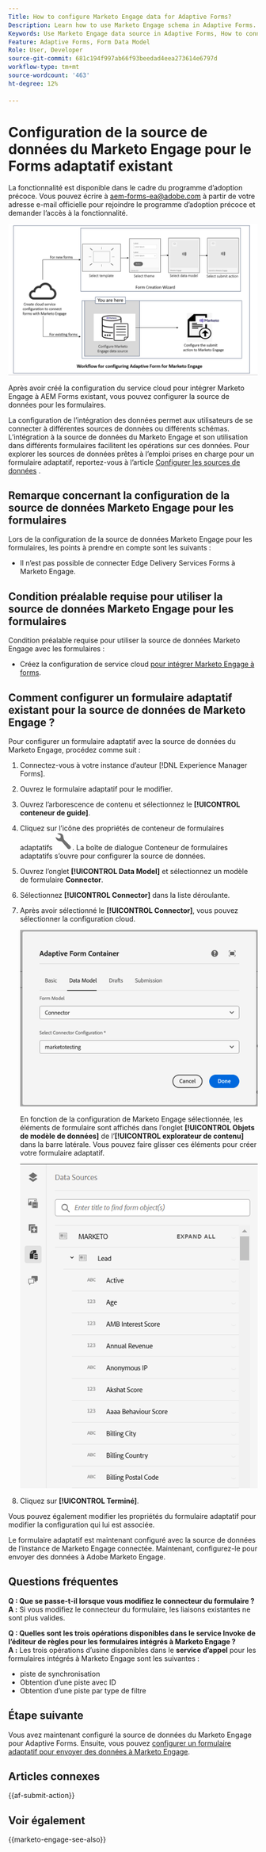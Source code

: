 ```yaml
---
Title: How to configure Marketo Engage data for Adaptive Forms?
Description: Learn how to use Marketo Engage schema in Adaptive Forms.
Keywords: Use Marketo Engage data source in Adaptive Forms, How to connect a Marketo instance data source with form? , Connect a form to Marketo.
Feature: Adaptive Forms, Form Data Model
Role: User, Developer
source-git-commit: 681c194f997ab66f93beedad4eea273614e6797d
workflow-type: tm+mt
source-wordcount: '463'
ht-degree: 12%

---
```



# Configuration de la source de données du Marketo Engage pour le Forms adaptatif existant

<span class="preview"> La fonctionnalité est disponible dans le cadre du programme d’adoption précoce. Vous pouvez écrire à aem-forms-ea@adobe.com à partir de votre adresse e-mail officielle pour rejoindre le programme d’adoption précoce et demander l’accès à la fonctionnalité. </span>

![Workflow](/help/forms/assets/workflow-marketo-2.png)

Après avoir créé la configuration du service cloud pour intégrer Marketo Engage à AEM Forms existant, vous pouvez configurer la source de données pour les formulaires.

La configuration de l’intégration des données permet aux utilisateurs de se connecter à différentes sources de données ou différents schémas. L’intégration à la source de données du Marketo Engage et son utilisation dans différents formulaires facilitent les opérations sur ces données. Pour explorer les sources de données prêtes à l’emploi prises en charge pour un formulaire adaptatif, reportez-vous à l’article [Configurer les sources de données](/help/forms/configure-data-sources.md) .

## Remarque concernant la configuration de la source de données Marketo Engage pour les formulaires

Lors de la configuration de la source de données Marketo Engage pour les formulaires, les points à prendre en compte sont les suivants :

* Il n’est pas possible de connecter Edge Delivery Services Forms à Marketo Engage.

## Condition préalable requise pour utiliser la source de données Marketo Engage pour les formulaires

Condition préalable requise pour utiliser la source de données Marketo Engage avec les formulaires :

* Créez la configuration de service cloud [ pour intégrer Marketo Engage à forms](/help/forms/integrate-form-to-marketo-engage.md).

## Comment configurer un formulaire adaptatif existant pour la source de données de Marketo Engage ?

Pour configurer un formulaire adaptatif avec la source de données du Marketo Engage, procédez comme suit :
1. Connectez-vous à votre instance d’auteur [!DNL Experience Manager Forms].

1. Ouvrez le formulaire adaptatif pour le modifier.
1. Ouvrez l’arborescence de contenu et sélectionnez le **[!UICONTROL conteneur de guide]**.
1. Cliquez sur l’icône des propriétés de conteneur de formulaires adaptatifs ![propriétés de conteneur de formulaires adaptatifs](/help/forms/assets/configure-icon.svg). La boîte de dialogue Conteneur de formulaires adaptatifs s’ouvre pour configurer la source de données.
1. Ouvrez l’onglet **[!UICONTROL Data Model]** et sélectionnez un modèle de formulaire **Connector**.
1. Sélectionnez **[!UICONTROL Connector]** dans la liste déroulante.

1. Après avoir sélectionné le **[!UICONTROL Connector]**, vous pouvez sélectionner la configuration cloud.

   ![Sélectionner le connecteur Marketo](/help/forms/assets/select-marketo-connector.png)

   En fonction de la configuration de Marketo Engage sélectionnée, les éléments de formulaire sont affichés dans l’onglet **[!UICONTROL Objets de modèle de données]** de l’**[!UICONTROL explorateur de contenu]** dans la barre latérale. Vous pouvez faire glisser ces éléments pour créer votre formulaire adaptatif.

   ![Source de données Marketo](/help/forms/assets/marketo-engage-data-source.png)

1. Cliquez sur **[!UICONTROL Terminé]**.

Vous pouvez également modifier les propriétés du formulaire adaptatif pour modifier la configuration qui lui est associée.

Le formulaire adaptatif est maintenant configuré avec la source de données de l’instance de Marketo Engage connectée. Maintenant, configurez-le pour envoyer des données à Adobe Marketo Engage.

## Questions fréquentes

**Q : Que se passe-t-il lorsque vous modifiez le connecteur du formulaire ?**\
**A :** Si vous modifiez le connecteur du formulaire, les liaisons existantes ne sont plus valides.

**Q : Quelles sont les trois opérations disponibles dans le service Invoke de l’éditeur de règles pour les formulaires intégrés à Marketo Engage ?**\
**A :** Les trois opérations d’usine disponibles dans le **service d’appel** pour les formulaires intégrés à Marketo Engage sont les suivantes :
* piste de synchronisation
* Obtention d’une piste avec ID
* Obtention d’une piste par type de filtre

## Étape suivante

Vous avez maintenant configuré la source de données du Marketo Engage pour Adaptive Forms. Ensuite, vous pouvez [configurer un formulaire adaptatif pour envoyer des données à Marketo Engage](/help/forms/submit-adaptive-form-to-marketo-engage.md).

## Articles connexes

{{af-submit-action}}

## Voir également

{{marketo-engage-see-also}}


